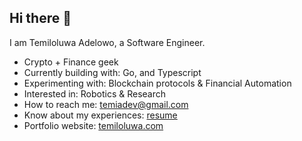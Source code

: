 ## Hi there 👋

I am Temiloluwa Adelowo, a Software Engineer.

- Crypto + Finance geek
- Currently building with: Go, and Typescript
- Experimenting with: Blockchain protocols & Financial Automation
- Interested in: Robotics & Research
- How to reach me: [temiadev@gmail.com](mailto:temiadev@gmail.com)
- Know about my experiences: [resume](https://docs.google.com/document/d/1Vx0B3Ao7SkZQ5MIfZ7A-cFDNgjaL7q6_nDjQBTmjgiM/edit?usp=sharing)
- Portfolio website: [temiloluwa.com](https://temiloluwa.com)
